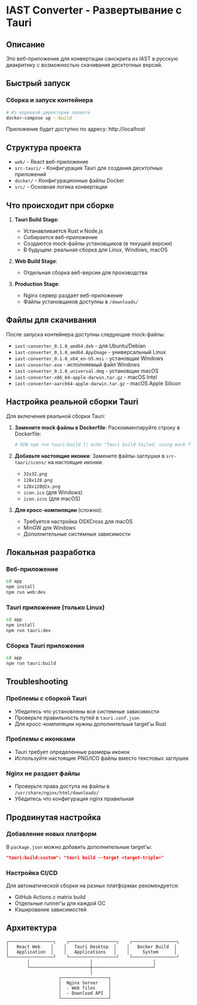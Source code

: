 # IAST Converter - Развертывание с Tauri

## Описание

Это веб-приложение для конвертации санскрита из IAST в русскую диакритику с возможностью скачивания десктопных версий.

## Быстрый запуск

### Сборка и запуск контейнера

```bash
# Из корневой директории проекта
docker-compose up --build
```

Приложение будет доступно по адресу: http://localhost

## Структура проекта

- `web/` - React веб-приложение  
- `src-tauri/` - Конфигурация Tauri для создания десктопных приложений
- `docker/` - Конфигурационные файлы Docker
- `src/` - Основная логика конвертации

## Что происходит при сборке

1. **Tauri Build Stage**: 
   - Устанавливается Rust и Node.js
   - Собирается веб-приложение
   - Создаются mock-файлы установщиков (в текущей версии)
   - В будущем: реальная сборка для Linux, Windows, macOS

2. **Web Build Stage**:
   - Отдельная сборка веб-версии для производства

3. **Production Stage**:
   - Nginx сервер раздает веб-приложение
   - Файлы установщиков доступны в `/downloads/`

## Файлы для скачивания

После запуска контейнера доступны следующие mock-файлы:
- `iast-converter_0.1.0_amd64.deb` - для Ubuntu/Debian
- `iast-converter_0.1.0_amd64.AppImage` - универсальный Linux
- `iast-converter_0.1.0_x64_en-US.msi` - установщик Windows
- `iast-converter.exe` - исполняемый файл Windows
- `iast-converter_0.1.0_universal.dmg` - установщик macOS
- `iast-converter-x86_64-apple-darwin.tar.gz` - macOS Intel
- `iast-converter-aarch64-apple-darwin.tar.gz` - macOS Apple Silicon

## Настройка реальной сборки Tauri

Для включения реальной сборки Tauri:

1. **Замените mock файлы в Dockerfile**:
   Раскомментируйте строку в Dockerfile:
   ```dockerfile
   # RUN npm run tauri:build || echo "Tauri build failed, using mock files"
   ```

2. **Добавьте настоящие иконки**:
   Замените файлы-заглушки в `src-tauri/icons/` на настоящие иконки:
   - `32x32.png`
   - `128x128.png` 
   - `128x128@2x.png`
   - `icon.ico` (для Windows)
   - `icon.icns` (для macOS)

3. **Для кросс-компиляции** (сложно):
   - Требуется настройка OSXCross для macOS
   - MinGW для Windows
   - Дополнительные системные зависимости

## Локальная разработка

### Веб-приложение
```bash
cd app
npm install
npm run web:dev
```

### Tauri приложение (только Linux)
```bash
cd app
npm install
npm run tauri:dev
```

### Сборка Tauri приложения
```bash
cd app
npm run tauri:build
```

## Troubleshooting

### Проблемы с сборкой Tauri
- Убедитесь что установлены все системные зависимости
- Проверьте правильность путей в `tauri.conf.json`
- Для кросс-компиляции нужны дополнительые target'ы Rust

### Проблемы с иконками
- Tauri требует определенные размеры иконок
- Используйте настоящие PNG/ICO файлы вместо текстовых заглушек

### Nginx не раздает файлы
- Проверьте права доступа на файлы в `/usr/share/nginx/html/downloads/`
- Убедитесь что конфигурация nginx правильная

## Продвинутая настройка

### Добавление новых платформ
В `package.json` можно добавить дополнительные target'ы:
```json
"tauri:build:custom": "tauri build --target <target-triple>"
```

### Настройка CI/CD
Для автоматической сборки на разных платформах рекомендуется:
- GitHub Actions с matrix build
- Отдельные runner'ы для каждой ОС
- Кэширование зависимостей

## Архитектура

```
┌─────────────────┐    ┌──────────────────┐    ┌─────────────────┐
│   React Web    │    │   Tauri Desktop  │    │   Docker Build  │
│   Application  │    │   Applications   │    │     System      │
└─────────────────┘    └──────────────────┘    └─────────────────┘
        │                       │                       │
        └───────────────────────┼───────────────────────┘
                                │
                    ┌──────────────────┐
                    │  Nginx Server    │
                    │  - Web files     │
                    │  - Download API  │
                    └──────────────────┘
``` 